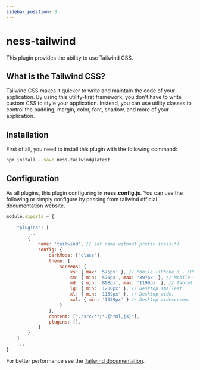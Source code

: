 ```yaml
---
sidebar_position: 3
---
```


# ness-tailwind

This plugin provides the ability to use Tailwind CSS.

## What is the Tailwind CSS?

Tailwind CSS makes it quicker to write and maintain the code of your application. By using this utility-first framework, you don't have to write custom CSS to style your application. Instead, you can use utility classes to control the padding, margin, color, font, shadow, and more of your application.

## Installation

First of all, you need to install this plugin with the following command:

```bash
npm install --save ness-tailwind@latest
```

## Configuration

As all plugins, this plugin configuring in **ness.config.js**. You can use the following or simply configure by passing from tailwind official documentation website.

```javascript
module.exports = {
    ...
    "plugins": [
        ...
        {
            name: 'tailwind', // set name without prefix (ness-*)
            config: {
                darkMode: ['class'],
                theme: {
                    screens: {
                        xs: { max: '575px' }, // Mobile (iPhone 3 - iPhone XS Max).
                        sm: { min: '576px', max: '897px' }, // Mobile (matches max: iPhone 11 Pro Max landscape @ 896px).
                        md: { min: '898px', max: '1199px' }, // Tablet (matches max: iPad Pro @ 1112px).
                        lg: { min: '1200px' }, // Desktop smallest.
                        xl: { min: '1159px' }, // Desktop wide.
                        xxl: { min: '1359px' } // Desktop widescreen.
                    }
                },
                content: ["./src/**/*.{html,js}"],
                plugins: [],
            }
        }
    ]
    ...
}
```

For better performance see the [Tailwind documentation](https://tailwindcss.com/docs/configuration).
